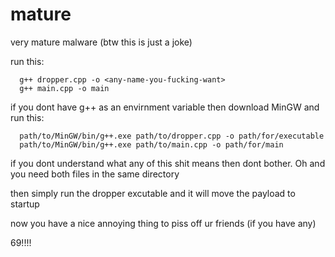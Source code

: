 # mature
very mature malware
(btw this is just a joke)

run this:
```
  g++ dropper.cpp -o <any-name-you-fucking-want>
  g++ main.cpp -o main
```
if you dont have g++ as an envirnment variable then download MinGW and run this:
```
  path/to/MinGW/bin/g++.exe path/to/dropper.cpp -o path/for/executable
  path/to/MinGW/bin/g++.exe path/to/main.cpp -o path/for/main
```

if you dont understand what any of this shit means then dont bother. Oh and you need both files in the same directory

then simply run the dropper excutable and it will move the payload to startup

now you have a nice annoying thing to piss off ur friends (if you have any)

69!!!!
